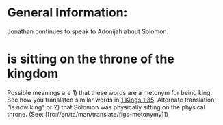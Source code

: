 # General Information:

Jonathan continues to speak to Adonijah about Solomon.

# is sitting on the throne of the kingdom

Possible meanings are 1) that these words are a metonym for being king. See how you translated similar words in [1 Kings 1:35](./35.md). Alternate translation: "is now king" or 2) that Solomon was physically sitting on the physical throne. (See: [[rc://en/ta/man/translate/figs-metonymy]])


